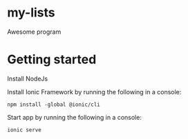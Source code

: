 # my-lists
Awesome program

# Getting started
Install NodeJs

Install Ionic Framework by running the following in a console:

`npm install -global @ionic/cli`

Start app by running the following in a console:

`ionic serve`